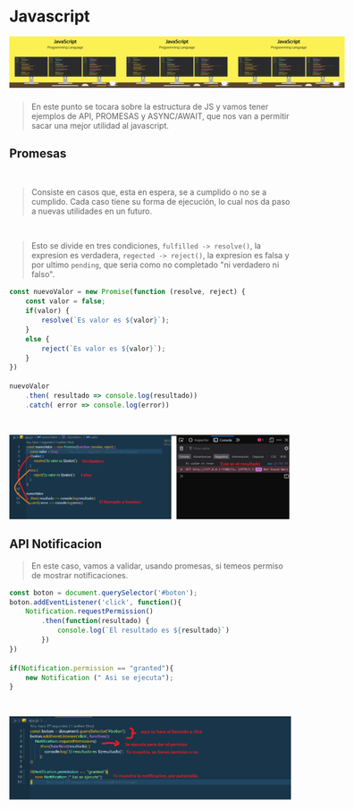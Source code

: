 # Javascript 

<div style="display: flex; justify-content: space-evenly; margin-bottom: 25px;">
  <img src="img/js.jpg" width=200px>
  <img src="img/js.jpg" width=200px>
  <img src="img/js.jpg" width=200px>
</div>

> En este punto se tocara sobre la estructura de JS y vamos tener ejemplos de  API, PROMESAS y ASYNC/AWAIT, que nos van a permitir sacar una mejor utilidad al javascript.

## Promesas
<br>

>Consiste en casos que, esta en espera, se a cumplido  o no se a cumplido. Cada caso tiene su forma de ejecución, lo cual nos da paso a nuevas utilidades en un futuro.

<br>

> Esto se divide en tres condiciones, `fulfilled -> resolve()`, la expresion es verdadera, `regected -> reject()`, la expresion es falsa y por ultimo `pending`, que seria como no completado "ni verdadero ni falso".



```JAVASCRIPT
const nuevoValor = new Promise(function (resolve, reject) {
    const valor = false;
    if(valor) {
        resolve(`Es valor es ${valor}`); 
    }
    else {
        reject(`Es valor es ${valor}`);
    }
})

nuevoValor
    .then( resultado => console.log(resultado))
    .catch( error => console.log(error))
```
<br>

![](img/Promesas.png)

## API Notificacion

> En este caso, vamos a validar, usando promesas, si temeos permiso de mostrar notificaciones.

```JAVASCRIPT
const boton = document.querySelector('#boton');
boton.addEventListener('click', function(){
    Notification.requestPermission()
        .then(function(resultado) {
            console.log(`El resultado es ${resultado}`)
        })
})

if(Notification.permission == "granted"){
    new Notification (" Asi se ejecuta");
}
```
<br>

![](img/API_notificacion.png)